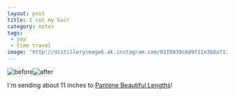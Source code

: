 ```yaml
---
layout: post
title: I cut my hair
category: notes
tags:
 - yay
 - time travel
image: "http://distilleryimage6.ak.instagram.com/01f8839c849f11e3b8a7123c58805256_8.jpg"
---
```


<div class="photos">
<img src="http://farm8.staticflickr.com/7366/12731186683_a5dc76e5cd_o.jpg" class="img-half" alt="before"><img src="http://farm3.staticflickr.com/2859/12731497164_d92b200917_o.jpg" class="img-half" alt="after">
</div>

I'm sending about 11 inches to [Pantene Beautiful Lengths](http://www.pantene.com/en-us/pantenebeautifullengths/pages/default.aspx)!